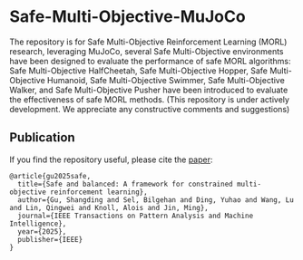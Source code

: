 # Safe-Multi-Objective-MuJoCo

The repository is for Safe Multi-Objective Reinforcement Learning (MORL) research, leveraging MuJoCo, several Safe Multi-Objective environments have been designed to evaluate the performance of safe MORL algorithms: Safe Multi-Objective HalfCheetah, Safe Multi-Objective Hopper, Safe Multi-Objective Humanoid, Safe Multi-Objective Swimmer, Safe Multi-Objective Walker, and Safe Multi-Objective Pusher have been introduced to evaluate the effectiveness of safe MORL methods. (This repository is under actively development. We appreciate any constructive comments and suggestions)


## Publication
If you find the repository useful, please cite the [paper](https://arxiv.org/pdf/2405.01677):
```
@article{gu2025safe,
  title={Safe and balanced: A framework for constrained multi-objective reinforcement learning},
  author={Gu, Shangding and Sel, Bilgehan and Ding, Yuhao and Wang, Lu and Lin, Qingwei and Knoll, Alois and Jin, Ming},
  journal={IEEE Transactions on Pattern Analysis and Machine Intelligence},
  year={2025},
  publisher={IEEE}
}
```
